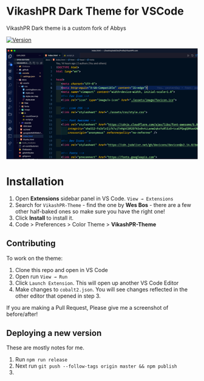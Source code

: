 # VikashPR Dark Theme for VSCode

VikashPR Dark theme is a custom fork of Abbys  

[![Version](https://vsmarketplacebadge.apphb.com/version/VikashPR.vikashpr-theme-dark.svg)](https://marketplace.visualstudio.com/items?itemName=VikashPR.vikashpr-theme-dark)

![Preview](./images/VikashPR-Theme-Dark.png)

# Installation

1. Open **Extensions** sidebar panel in VS Code. `View → Extensions`
2. Search for `VikashPR-Theme` - find the one by **Wes Bos** - there are a few other half-baked ones so make sure you have the right one!
3. Click **Install** to install it.
4. Code > Preferences > Color Theme > **VikashPR-Theme**

## Contributing

To work on the theme:

1. Clone this repo and open in VS Code
2. Open run `View → Run`
3. Click `Launch Extension`. This will open up another VS Code Editor
4. Make changes to `cobalt2.json`. You will see changes reflected in the other editor that opened in step 3.

If you are making a Pull Request, Please give me a screenshot of before/after!

## Deploying a new version

These are mostly notes for me.

1. Run `npm run release`
1. Next run `git push --follow-tags origin master && npm publish`
1.
